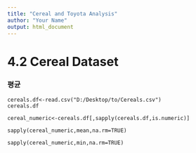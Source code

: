 ```yaml
---
title: "Cereal and Toyota Analysis"
author: "Your Name"
output: html_document
---
```


# 4.2 Cereal Dataset

### 평균

```{r mean_values}
cereals.df<-read.csv("D:/Desktop/to/Cereals.csv")
cereals.df
```

```{r mean_values}
cereal_numeric<-cereals.df[,sapply(cereals.df,is.numeric)]
```

```{r mean_values}
sapply(cereal_numeric,mean,na.rm=TRUE)
```

```{r mean_values}
sapply(cereal_numeric,min,na.rm=TRUE)
```
